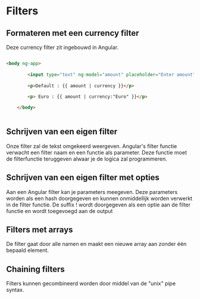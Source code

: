 # Filters

## Formateren met een currency filter

Deze currency filter zit ingebouwd in Angular.

```html

<body ng-app>
		
		<input type="text" ng-model="amount" placeholder="Enter amount"/>
		
		<p>Default : {{ amount | currency }}</p>
		
		<p> Euro : {{ amount | currency:"Euro" }}</p>

	</body>
	
```

## Schrijven van een eigen filter

Onze filter zal de tekst omgekeerd weergeven. Angular's filter
functie verwacht een filter naam en een functie als parameter. Deze functie moet 
de filterfunctie teruggeven alwaar je de logica zal programmeren.

## Schrijven van een eigen filter met opties

Aan een Angular filter kan je parameters meegeven. Deze parameters worden als een hash doorgegeven en kunnen 
onmiddellijk worden verwerkt in de filter functie.
De suffix ! wordt doorgegeven als een optie aan de filter functie en wordt toegevoegd aan de output

## Filters met arrays

De filter gaat door alle namen en maakt een nieuwe array aan zonder één bepaald element.

## Chaining filters

Filters kunnen gecombineerd worden door middel van de "unix" pipe syntax.

